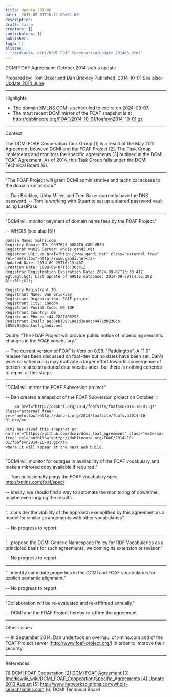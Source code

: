 ```yaml
---
title: Update 201406
date: '2017-09-01T16:21:09+01:00'
description: 
draft: false
creators: []
contributors: []
publisher: 
tags: []
aliases:
- "/mediawiki_wiki/DCMI_FOAF_Cooperation/Update_201406.html"
---
```


DCMI FOAF Agreement: October 2014 status update

Prepared by: Tom Baker and Dan Brickley
Published: 2014-10-01
See also: <a href="/collaborations/foaf/DCMI_FOAF_Cooperation/Update_201406" class="external free" rel="nofollow">Update 2014 June</a>

----------------------------------------------------------------------
Highlights

* The domain XMLNS.COM is scheduled to expire on 2024-09-07.
* The most recent DCMI mirror of the FOAF snapshot is at
  <a href="https://github.com/dcmi/dcmi_foaf_agreement" class="external free" rel="nofollow">http://dublincore.org/FOAF/2014-10-01/foafsvn2014-10-01.gz</a> 

----------------------------------------------------------------------
Context 

The DCMI FOAF Cooperation Task Group [1] is a result of the May 2011 Agreement
between DCMI and the FOAF Project [2]. The Task Group implements and monitors
the specific agreements [3] outlined in the DCMI FOAF Agreement. As of 2014, this
Task Group falls under the DCMI Technical Board [6].

----------------------------------------------------------------------
"The FOAF Project will grant DCMI administrative and technical access to the domain xmlns.com."

-- Dan Brickley, Libby Miller, and Tom Baker currently have the DNS password.
-- Tom is working with Stuart to set up a shared password vault using LastPass

----------------------------------------------------------------------
"DCMI will monitor payment of domain name fees by the FOAF Project."

-- WHOIS (see also [5]) 

    Domain Name: xmlns.com
    Registry Domain ID: 9897625_DOMAIN_COM-VRSN
    Registrar WHOIS Server: whois.gandi.net
    Registrar URL: <a href="http://www.gandi.net" class="external free" rel="nofollow">http://www.gandi.net</a>
    Updated Date: 2014-09-29T16:13:40Z
    Creation Date: 1999-09-07T13:30:41Z
    Registrar Registration Expiration Date: 2024-09-07T13:30:41Z
    &gt;&gt;&gt; Last update of WHOIS database: 2014-09-29T14:56:29Z &lt;&lt;&lt;

    Registry Registrant ID: 
    Registrant Name: Dan Brickley
    Registrant Organization: FOAF project
    Registrant City: London
    Registrant Postal Code: W9 1QF
    Registrant Country: GB
    Registrant Phone: +44.7827808298
    Registrant Email: ae30eb109318e1d3eadcc4472d0238cb-1050201@contact.gandi.net

Quote: "The FOAF Project will provide public notice of impending semantic changes in the FOAF vocabulary."

-- The current version of FOAF is Version 0.99, "Paddington". A "1.0" release 
    has been discussed on foaf-dev but no dates have been set.
    Dan's work on schema.org may motivate a larger effort towards
    convergence of person-related structured data vocabularies, but there is
    nothing concrete to report at this stage.

----------------------------------------------------------------------
"DCMI will mirror the FOAF Subversion project."

-- Dan created a snapshot of the FOAF Subversion project on October 1:

        <a href="http://danbri.org/2014/foafsite/foafsvn2014-10-01.gz" class="external free" rel="nofollow">http://danbri.org/2014/foafsite/foafsvn2014-10-01.gz</a>

    DCMI has saved this snapshot at
    <a href="https://github.com/dcmi/dcmi_foaf_agreement" class="external free" rel="nofollow">http://dublincore.org/FOAF/2014-10-01/foafsvn2014-10-01.gz</a> 
    where it will appear at the next Web build.

----------------------------------------------------------------------
"DCMI will monitor for outages in availability of the FOAF vocabulary and make
a mirrored copy available if required."

-- Tom occasionally pings the FOAF vocabulary spec
    <a href="http://xmlns.com/foaf/spec/" class="external free" rel="nofollow">http://xmlns.com/foaf/spec/</a>

-- Ideally, we should find a way to automate the monitoring of downtime, maybe
    even logging the results.

----------------------------------------------------------------------
"...consider the viability of the approach exemplified by this agreement as a
model for similar arrangements with other vocabularies"

-- No progress to report.

----------------------------------------------------------------------
"...propose the DCMI Generic Namespace Policy for RDF Vocabularies as a
principled basis for such agreements, welcoming its extension or revision"

-- No progress to report.

----------------------------------------------------------------------
"...identify candidate properties in the DCMI and FOAF vocabularies for
explicit semantic alignment."

-- No progress to report.

----------------------------------------------------------------------
"Collaboration will be re-evaluated and re-affirmed annually."

-- DCMI and the FOAF Project hereby re-affirm the agreement.

----------------------------------------------------------------------
Other issues

-- In September 2014, Dan undertook an overhaul of xmlns.com and of 
    the FOAF Project server (<a href="http://www.foaf-project.org/" class="external free" rel="nofollow">http://www.foaf-project.org/</a>) in order to 
    improve their security.

----------------------------------------------------------------------
References

[1] <a href="/collaborations/foaf/" class="external free" rel="nofollow">DCMI FOAF Cooperation</a>
[2] <a href="/collaborations/foaf/" class="external free" rel="nofollow">DCMI FOAF Agreement</a> 
[3] <a href="https://github.com/dcmi/repository/tree/master/wikis_pre2016" class="external free" rel="nofollow">/mediawiki_wiki/DCMI_FOAF_Cooperation/Specific_Agreements</a>
[4] <a href="/collaborations/foaf/DCMI_FOAF_Cooperation/Update_201308" class="external free" rel="nofollow">Update 2013 August</a> 
[5] <a href="http://www.networksolutions.com/whois-search/xmlns.com" class="external free" rel="nofollow">http://www.networksolutions.com/whois-search/xmlns.com</a>
[6] DCMI Technical Board
</pre>
